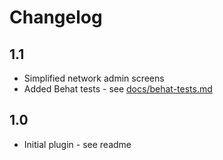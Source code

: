 # Changelog

## 1.1

* Simplified network admin screens
* Added Behat tests - see [docs/behat-tests.md](docs/behat-tests.md)

## 1.0

* Initial plugin - see readme